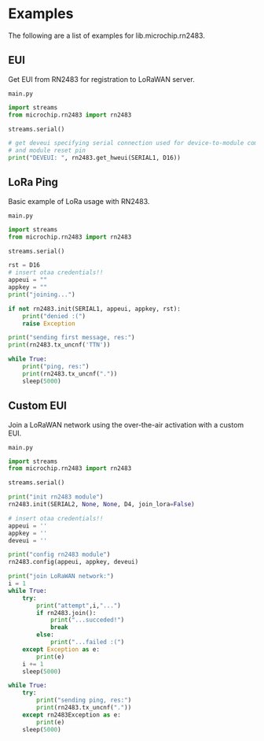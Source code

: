 # Examples

The following are a list of examples for lib.microchip.rn2483.

## EUI


Get EUI from RN2483 for registration to LoRaWAN server.



```main.py```

```python
import streams
from microchip.rn2483 import rn2483

streams.serial()

# get deveui specifying serial connection used for device-to-module communication
# and module reset pin
print("DEVEUI: ", rn2483.get_hweui(SERIAL1, D16))

```
## LoRa Ping


Basic example of LoRa usage with RN2483.



```main.py```

```python
import streams
from microchip.rn2483 import rn2483

streams.serial()

rst = D16
# insert otaa credentials!!
appeui = "" 
appkey = ""
print("joining...")

if not rn2483.init(SERIAL1, appeui, appkey, rst):
    print("denied :(")
    raise Exception

print("sending first message, res:")
print(rn2483.tx_uncnf('TTN'))

while True:
    print("ping, res:")
    print(rn2483.tx_uncnf("."))
    sleep(5000)
```
## Custom EUI


Join a LoRaWAN network using the over-the-air activation with a custom EUI.



```main.py```

```python
import streams
from microchip.rn2483 import rn2483

streams.serial()

print("init rn2483 module")
rn2483.init(SERIAL2, None, None, D4, join_lora=False)

# insert otaa credentials!!
appeui = ''
appkey = ''
deveui = ''

print("config rn2483 module")
rn2483.config(appeui, appkey, deveui)

print("join LoRaWAN network:")
i = 1
while True:
    try:
        print("attempt",i,"...")
        if rn2483.join():
            print("...succeded!")
            break
        else:
            print("...failed :(")
    except Exception as e:
        print(e)
    i += 1
    sleep(5000)

while True:
    try:
        print("sending ping, res:")
        print(rn2483.tx_uncnf("."))
    except rn2483Exception as e:
        print(e)
    sleep(5000) 

```
<!--stackedit_data:
eyJoaXN0b3J5IjpbMTIxMzc3NTc1N119
-->
